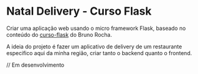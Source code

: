 # Natal Delivery - Curso Flask

Criar uma aplicação web usando o micro framework Flask, baseado no conteúdo do [curso-flask](https://github.com/pinheir0g/curso-flask) do Bruno Rocha.


A ideia do projeto é fazer um aplicativo de delivery de um restaurante especifico aqui da minha região, criar tanto o backend quanto o frontend.




// Em desenvolvimento
